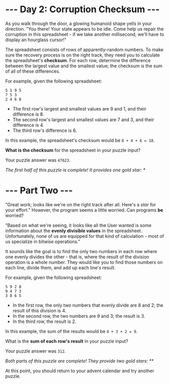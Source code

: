 # --- Day 2: Corruption Checksum ---

As you walk through the door, a glowing humanoid shape yells in your
direction. "You there! Your state appears to be idle. Come help us
repair the corruption in this spreadsheet - if we take another
millisecond, we'll have to display an hourglass cursor!"

The spreadsheet consists of rows of apparently-random numbers. To make
sure the recovery process is on the right track, they need you to
calculate the spreadsheet's **checksum**. For each row, determine the
difference between the largest value and the smallest value; the
checksum is the sum of all of these differences.

For example, given the following spreadsheet:

```
5 1 9 5
7 5 3
2 4 6 8
```

- The first row's largest and smallest values are 9 and 1, and their
  difference is 8.
- The second row's largest and smallest values are 7 and 3, and their
  difference is 4.
- The third row's difference is 6.

In this example, the spreadsheet's checksum would be `8 + 4 + 6 = 18`.

**What is the checksum** for the spreadsheet in your puzzle input?

Your puzzle answer was `47623`.

_The first half of this puzzle is complete! It provides one gold star: *_

# --- Part Two ---

"Great work; looks like we're on the right track after all. Here's a
*star* for your effort." However, the program seems a little
worried. Can programs **be** worried?

"Based on what we're seeing, it looks like all the User wanted is some
information about the **evenly divisible values** in the
spreadsheet. Unfortunately, none of us are equipped for that kind of
calculation - most of us specialize in bitwise operations."

It sounds like the goal is to find the only two numbers in each row
where one evenly divides the other - that is, where the result of the
division operation is a whole number. They would like you to find
those numbers on each line, divide them, and add up each line's
result.

For example, given the following spreadsheet:

```
5 9 2 8
9 4 7 3
3 8 6 5
```

- In the first row, the only two numbers that evenly divide are 8 and
  2; the result of this division is 4.
- In the second row, the two numbers are 9 and 3; the result is 3.
- In the third row, the result is 2.

In this example, the sum of the results would be `4 + 3 + 2 = 9`.

What is the **sum of each row's result** in your puzzle input?

Your puzzle answer was `312`.

_Both parts of this puzzle are complete! They provide two gold stars: **_

At this point, you should return to your advent calendar and try another puzzle.

